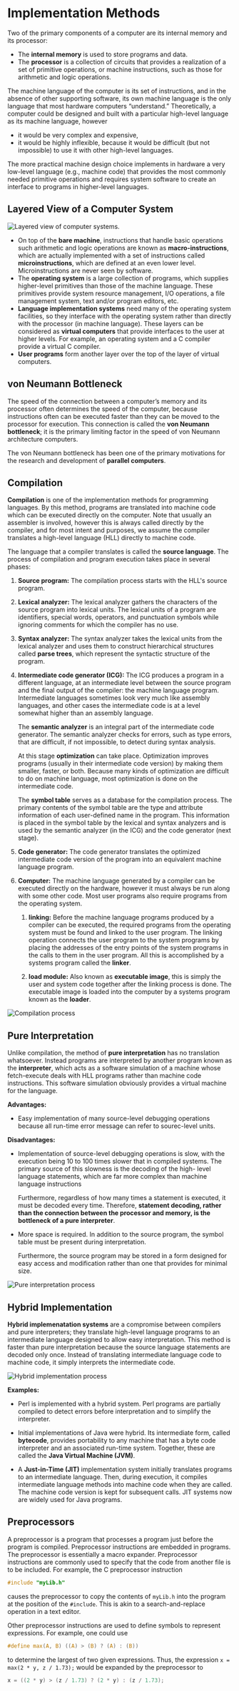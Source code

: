 # Implementation Methods

Two of the primary components of a computer are its internal memory and its processor:

* The **internal memory** is used to store programs and data. 
* The **processor** is a collection of circuits that provides a realization of a
  set of primitive operations, or machine instructions, such as those for
  arithmetic and logic operations.

The machine language of the computer is its set of instructions, and in the absence
of other supporting software, its own machine language is the only language that
most hardware computers “understand.” Theoretically, a computer could be
designed and built with a particular high-level language as its machine
language, however

* it would be very complex and expensive,
* it would be highly inflexible, because it would be difficult (but not
  impossible) to use it with other high-level languages.

The more practical machine design choice implements in hardware a very low-level
language (e.g., machine code) that provides the most commonly needed primitive
operations and requires system software to create an interface to programs in
higher-level languages.

## Layered View of a Computer System

![Layered view of computer systems.](./images/layered-view-computer-systems.png)

* On top of the **bare machine**, instructions that handle basic operations such
  arithmetic and logic operations are known as **macro-instructions**, which 
  are actually implemented with a set of instructions called
  **microinstructions**, which are defined at an even lower level.
  Microinstructions are never seen by software.
* The **operating system** is a large collection of programs, which supplies
  higher-level primitives than those of the machine language. These primitives
  provide system resource management, I/O operations, a file management system,
  text and/or program editors, etc.
* **Language implementation systems** need many of the operating system facilities,
  so they interface with the operating system rather than directly with the
  processor (in machine language). These layers can be considered as **virtual
  computers** that provide interfaces to the user at higher levels. For example,
  an operating system and a C compiler provide a virtual C compiler.
* **User programs** form another layer over the top of the layer of virtual
  computers.

## von Neumann Bottleneck

The speed of the connection between a computer’s memory and its processor often
determines the speed of the computer, because instructions often can be executed
faster than they can be moved to the processor for execution. This connection is
called the **von Neumann bottleneck**; it is the primary limiting factor in the
speed of von Neumann architecture computers. 

The von Neumann bottleneck has been one of the primary motivations for the
research and development of **parallel computers**.

## Compilation

**Compilation** is one of the implementation methods for programming languages.
By this method, programs are translated into machine code which can be
executed directly on the computer. Note that usually an assembler is involved,
however this is always called directly by the compiler, and for most intent and
purposes, we assume the compiler translates a high-level language (HLL) directly
to machine code.

The language that a compiler translates is called the **source language**. The
process of compilation and program execution takes place in several phases:

1. **Source program:** The compilation process starts with the HLL's source
   program.

2. **Lexical analyzer:** The lexical analyzer gathers the characters of the
   source program into lexical units. The lexical units of a program are
   identifiers, special words, operators, and punctuation symbols while ignoring
   comments for which the compiler has no use.

3. **Syntax analyzer:**  The syntax analyzer takes the lexical units from the
   lexical analyzer and uses them to construct hierarchical structures called
   **parse trees**, which represent the syntactic structure of the program. 

4. **Intermediate code generator (ICG):** The ICG produces a program in a
   different language, at an intermediate level between the source program
   and the final output of the compiler: the machine language program.
   Intermediate languages sometimes look very much like assembly
   languages, and other cases the intermediate code is at a level somewhat
   higher than an assembly language. 

   The **semantic analyzer** is an integral part  of the intermediate code
   generator. The semantic analyzer checks for errors, such as type errors, that
   are difficult, if not impossible, to detect during syntax analysis.

   At this stage **optimization** can take place. Optimization improves
   programs (usually in their intermediate code version) by making them smaller,
   faster, or both. Because many kinds of optimization are difficult to do on
   machine language, most optimization is done on the intermediate code.

   The **symbol table** serves as a database for the compilation process. The
   primary contents of the symbol table are the type and attribute information
   of each user-defined name in the program. This information is placed in the
   symbol table by the lexical and syntax analyzers and is used by the semantic
   analyzer (in the ICG) and the code generator (next stage).

5. **Code generator:** The code generator translates the optimized intermediate
   code version of the program into an equivalent machine language program.

6. **Computer:** The machine language generated by a compiler can be executed
   directly on the hardware, however it must always be run along with some other
   code. Most user programs also require programs from the operating system.
   
    1. **linking:** Before the machine language programs produced by a compiler
      can be executed, the required programs from the operating system must be
      found and linked to the user program. The linking operation connects the
      user program to the system programs by placing the addresses of the entry
      points of the system programs in the calls to them in the user program. 
      All this is accomplished by a systems program called the **linker**.

    2. **load module:** Also known as **executable image**, this is simply the
      user and system code together after the linking process is done.
      The executable image is loaded into the computer by a systems program
      known as the **loader**.

![Compilation process](./images/compilation-process-diagram.png)

## Pure Interpretation

Unlike compilation, the method of **pure interpretation** has no translation
whatsoever. Instead programs are interpreted by another program known as the
**interpreter**, which acts as a software simulation of a machine whose
fetch-execute deals with HLL programs rather than machine code instructions.
This software simulation obviously provides a virtual machine for the language.

**Advantages:**

* Easy implementation of many source-level debugging operations because all
  run-time error message can refer to sourec-level units.

**Disadvantages:**

* Implementation of source-level debugging operations is slow, with the
  execution being 10 to 100 times slower that in compiled systems. The primary
  source of this slowness is the decoding of the high- level language
  statements, which are far more complex than machine language instructions

  Furthermore, regardless of how many times a statement is executed, it must
  be decoded every time. Therefore, **statement decoding, rather than the
  connection between the processor and memory, is the bottleneck of a pure
  interpreter**.

* More space is required. In addition to the source program, the symbol table
  must be present during interpretation.

  Furthermore, the source program may be  stored in a form designed for easy
  access and modification rather than one that provides for minimal size.

![Pure interpretation process](./images/pure-interpretation-process-diagram.png)

## Hybrid Implementation

**Hybrid implemenatation systems** are a compromise between compilers and pure
interpreters; they translate high-level language programs to an intermediate
language designed to allow easy interpretation. This method is faster than pure
interpretation because the source language statements are decoded only once.
Instead of translating intermediate language code to machine code, it simply
interprets the intermediate code.

![Hybrid implementation process](./images/hybrid-impl-process-diagram.png)

**Examples:**

* Perl is implemented with a hybrid system. Perl programs are partially
  compiled to detect errors before interpretation and to simplify the
  interpreter.

* Initial implementations of Java were hybrid. Its intermediate form, called
  **bytecode**, provides portability to any machine that has a byte code
  interpreter and an associated run-time system. Together, these are called the
  **Java Virtual Machine (JVM)**.

* A **Just-in-Time (JIT)** implementation system initially translates programs
  to an intermediate language. Then, during execution, it compiles intermediate
  language methods into machine code when they are called. The machine code
  version is kept for subsequent calls. JIT systems now are widely used for Java
  programs. 

## Preprocessors

A preprocessor is a program that processes a program just before the program is
compiled. Preprocessor instructions are embedded in programs. The preprocessor
is essentially a macro expander. Preprocessor instructions are commonly used to
specify that the code from another file is to be included. For example, the C
preprocessor instruction

```c
#include "myLib.h"
```

causes the preprocessor to copy the contents of `myLib.h` into the program at
the position of the `#include`. This is akin to a search-and-replace operation
in a text editor.

Other preprocessor instructions are used to define symbols to represent
expressions. For example, one could use

```c
#define max(A, B) ((A) > (B) ? (A) : (B)) 
```

to determine the largest of two given expressions. Thus, the expression 
`x = max(2 * y, z / 1.73);` would be expanded by the preprocessor to 

```c
x = ((2 * y) > (z / 1.73) ? (2 * y) : (z / 1.73);
```

